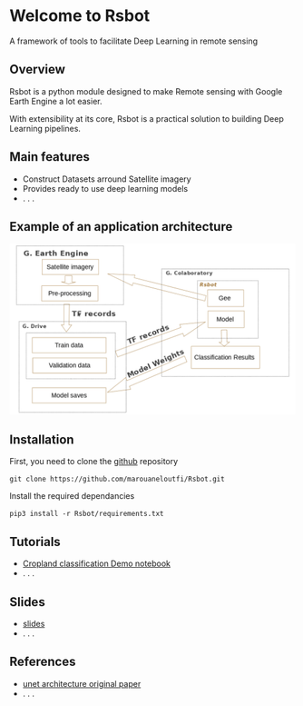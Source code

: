 # Welcome to Rsbot

A framework of tools to facilitate Deep Learning  in remote sensing

## Overview
Rsbot is a python module designed to make Remote sensing with Google Earth Engine a lot easier.

With extensibility at its core, Rsbot is a practical solution to building Deep Learning pipelines.

## Main features
* Construct Datasets arround Satellite imagery
* Provides ready to use deep learning models
* . . .
## Example of an application architecture

![architecture](https://raw.githubusercontent.com/marouaneloutfi/Rsbot/master/notebooks/images/architecture1.png)

## Installation
First, you need to clone the [github](https://github.com/marouaneloutfi/Rsbot) repository
                    
    git clone https://github.com/marouaneloutfi/Rsbot.git

Install the required dependancies
    
    pip3 install -r Rsbot/requirements.txt
    

## Tutorials
* [Cropland classification Demo notebook](#)
* . . .

## Slides
* [slides](#)
* . . .

## References
* [unet architecture original paper](#)
* . . .

